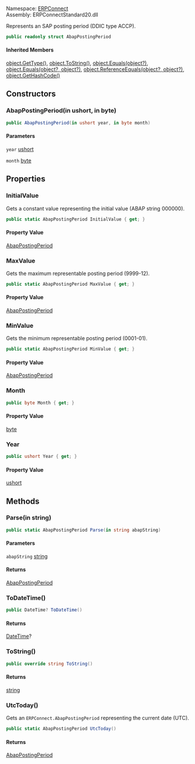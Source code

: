 
Namespace: [ERPConnect](index.md)  
Assembly: ERPConnectStandard20.dll  

Represents an SAP posting period (DDIC type ACCP).

```csharp
public readonly struct AbapPostingPeriod
```

#### Inherited Members

[object.GetType\(\)](https://learn.microsoft.com/dotnet/api/system.object.gettype), 
[object.ToString\(\)](https://learn.microsoft.com/dotnet/api/system.object.tostring), 
[object.Equals\(object?\)](https://learn.microsoft.com/dotnet/api/system.object.equals\#system\-object\-equals\(system\-object\)), 
[object.Equals\(object?, object?\)](https://learn.microsoft.com/dotnet/api/system.object.equals\#system\-object\-equals\(system\-object\-system\-object\)), 
[object.ReferenceEquals\(object?, object?\)](https://learn.microsoft.com/dotnet/api/system.object.referenceequals), 
[object.GetHashCode\(\)](https://learn.microsoft.com/dotnet/api/system.object.gethashcode)

## Constructors

### <a id="ERPConnect_AbapPostingPeriod__ctor_System_UInt16__System_Byte__"></a> AbapPostingPeriod\(in ushort, in byte\)

```csharp
public AbapPostingPeriod(in ushort year, in byte month)
```

#### Parameters

`year` [ushort](https://learn.microsoft.com/dotnet/api/system.uint16)

`month` [byte](https://learn.microsoft.com/dotnet/api/system.byte)

## Properties

### <a id="ERPConnect_AbapPostingPeriod_InitialValue"></a> InitialValue

Gets a constant value representing the initial value (ABAP string 000000).

```csharp
public static AbapPostingPeriod InitialValue { get; }
```

#### Property Value

 [AbapPostingPeriod](ERPConnect.AbapPostingPeriod.md)

### <a id="ERPConnect_AbapPostingPeriod_MaxValue"></a> MaxValue

Gets the maximum representable posting period (9999-12).

```csharp
public static AbapPostingPeriod MaxValue { get; }
```

#### Property Value

 [AbapPostingPeriod](ERPConnect.AbapPostingPeriod.md)

### <a id="ERPConnect_AbapPostingPeriod_MinValue"></a> MinValue

Gets the minimum representable posting period (0001-01).

```csharp
public static AbapPostingPeriod MinValue { get; }
```

#### Property Value

 [AbapPostingPeriod](ERPConnect.AbapPostingPeriod.md)

### <a id="ERPConnect_AbapPostingPeriod_Month"></a> Month

```csharp
public byte Month { get; }
```

#### Property Value

 [byte](https://learn.microsoft.com/dotnet/api/system.byte)

### <a id="ERPConnect_AbapPostingPeriod_Year"></a> Year

```csharp
public ushort Year { get; }
```

#### Property Value

 [ushort](https://learn.microsoft.com/dotnet/api/system.uint16)

## Methods

### <a id="ERPConnect_AbapPostingPeriod_Parse_System_String__"></a> Parse\(in string\)

```csharp
public static AbapPostingPeriod Parse(in string abapString)
```

#### Parameters

`abapString` [string](https://learn.microsoft.com/dotnet/api/system.string)

#### Returns

 [AbapPostingPeriod](ERPConnect.AbapPostingPeriod.md)

### <a id="ERPConnect_AbapPostingPeriod_ToDateTime"></a> ToDateTime\(\)

```csharp
public DateTime? ToDateTime()
```

#### Returns

 [DateTime](https://learn.microsoft.com/dotnet/api/system.datetime)?

### <a id="ERPConnect_AbapPostingPeriod_ToString"></a> ToString\(\)

```csharp
public override string ToString()
```

#### Returns

 [string](https://learn.microsoft.com/dotnet/api/system.string)

### <a id="ERPConnect_AbapPostingPeriod_UtcToday"></a> UtcToday\(\)

Gets an `ERPConnect.AbapPostingPeriod` representing the current date (UTC).

```csharp
public static AbapPostingPeriod UtcToday()
```

#### Returns

 [AbapPostingPeriod](ERPConnect.AbapPostingPeriod.md)

